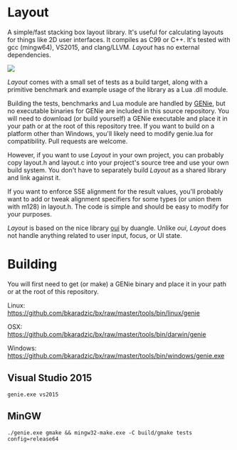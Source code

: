 Layout
======

A simple/fast stacking box layout library. It's useful for calculating layouts
for things like 2D user interfaces. It compiles as C99 or C++. It's tested with
gcc (mingw64), VS2015, and clang/LLVM. *Layout* has no external dependencies.

![](https://raw.githubusercontent.com/wiki/randrew/layoutexample/ui_anim_small.gif)

*Layout* comes with a small set of tests as a build target, along with a
primitive benchmark and example usage of the library as a Lua .dll module.

Building the tests, benchmarks and Lua module are handled by
[GENie](https://github.com/bkaradzic/GENie), but no executable binaries for
GENie are included in this source repository. You will need to download (or
build yourself) a GENie executable and place it in your path or at the root of
this repository tree. If you want to build on a platform other than Windows,
you'll likely need to modify genie.lua for compatibility. Pull requests are
welcome.

However, if you want to use *Layout* in your own project, you can probably copy
layout.h and layout.c into your project's source tree and use your own build
system. You don't have to separately build *Layout* as a shared library and
link against it.

If you want to enforce SSE alignment for the result values, you'll probably
want to add or tweak alignment specifiers for some types (or union them with
m128) in layout.h. The code is simple and should be easy to modify for your
purposes.

*Layout* is based on the nice library
[oui](https://bitbucket.org/duangle/oui-blendish) by duangle. Unlike *oui*,
*Layout* does not handle anything related to user input, focus, or UI state.

Building
========

You will first need to get (or make) a GENie binary and place it in your path
or at the root of this repository.

Linux:  
https://github.com/bkaradzic/bx/raw/master/tools/bin/linux/genie

OSX:  
https://github.com/bkaradzic/bx/raw/master/tools/bin/darwin/genie

Windows:  
https://github.com/bkaradzic/bx/raw/master/tools/bin/windows/genie.exe

Visual Studio 2015
------------------

```
genie.exe vs2015
```

MinGW
-----

```
./genie.exe gmake && mingw32-make.exe -C build/gmake tests config=release64
```
